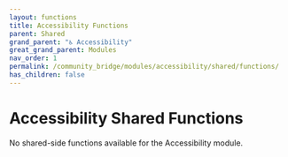 ```yaml
---
layout: functions
title: Accessibility Functions
parent: Shared
grand_parent: "♿ Accessibility"
great_grand_parent: Modules
nav_order: 1
permalink: /community_bridge/modules/accessibility/shared/functions/
has_children: false
---
```


# Accessibility Shared Functions
No shared-side functions available for the Accessibility module.
